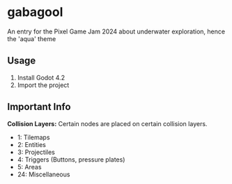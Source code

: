# gabagool

An entry for the Pixel Game Jam 2024 about underwater exploration, hence the 'aqua' theme

## Usage

1. Install Godot 4.2
2. Import the project
<!-- Finish this part -->

## Important Info

**Collision Layers:** Certain nodes are placed on certain collision layers.
  
  * 1: Tilemaps
  * 2: Entities
  * 3: Projectiles
  * 4: Triggers (Buttons, pressure plates)
  * 5: Areas
  * 24: Miscellaneous